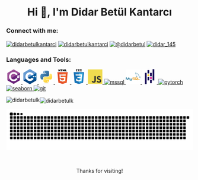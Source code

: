 <h1 align="center">Hi 👋, I'm Didar Betül Kantarcı</h1>
<h3 align="left">Connect with me:</h3>
<p align="left">
<a href="https://linkedin.com/in/didarbetulkantarci" target="blank"><img align="center" src="https://raw.githubusercontent.com/rahuldkjain/github-profile-readme-generator/master/src/images/icons/Social/linked-in-alt.svg" alt="didarbetulkantarci" height="30" width="40" /></a>
<a href="https://kaggle.com/didarbetulkantarci" target="blank"><img align="center" src="https://raw.githubusercontent.com/rahuldkjain/github-profile-readme-generator/master/src/images/icons/Social/kaggle.svg" alt="didarbetulkantarci" height="30" width="40" /></a>
<a href="https://medium.com/@didarbetul" target="blank"><img align="center" src="https://raw.githubusercontent.com/rahuldkjain/github-profile-readme-generator/master/src/images/icons/Social/medium.svg" alt="@didarbetul" height="30" width="40" /></a>
<a href="https://www.hackerrank.com/didar_145" target="blank"><img align="center" src="https://raw.githubusercontent.com/rahuldkjain/github-profile-readme-generator/master/src/images/icons/Social/hackerrank.svg" alt="didar_145" height="30" width="40" /></a>
</p>

<h3 align="left">Languages and Tools:</h3>
<p align="left"> <a href="https://learn.microsoft.com/tr-tr/dotnet/csharp/" target="_blank" rel="noreferrer"> <img src="https://raw.githubusercontent.com/devicons/devicon/master/icons/csharp/csharp-original.svg" alt="csharp" width="40" height="40"/> </a> <a href="https://isocpp.org/" target="_blank" rel="noreferrer"> <img src="https://raw.githubusercontent.com/devicons/devicon/master/icons/cplusplus/cplusplus-original.svg" alt="cplusplus" width="40" height="40"/> </a> <a href="https://www.python.org" target="_blank" rel="noreferrer"> <img src="https://raw.githubusercontent.com/devicons/devicon/master/icons/python/python-original.svg" alt="python" width="40" height="40"/> </a>  <a href="https://www.w3.org/html/" target="_blank" rel="noreferrer"> <img src="https://raw.githubusercontent.com/devicons/devicon/master/icons/html5/html5-original-wordmark.svg" alt="html5" width="40" height="40"/> </a> <a href="https://css.com/" target="_blank" rel="noreferrer"> <img src="https://raw.githubusercontent.com/devicons/devicon/master/icons/css3/css3-original-wordmark.svg" alt="css3" width="40" height="40"/> </a>  <a href="https://developer.mozilla.org/en-US/docs/Web/JavaScript" target="_blank" rel="noreferrer"> <img src="https://raw.githubusercontent.com/devicons/devicon/master/icons/javascript/javascript-original.svg" alt="javascript" width="40" height="40"/> </a> <a href="https://www.microsoft.com/en-us/sql-server" target="_blank" rel="noreferrer"> <img src="https://www.svgrepo.com/show/303229/microsoft-sql-server-logo.svg" alt="mssql" width="40" height="40"/> </a> <a href="https://www.mysql.com/" target="_blank" rel="noreferrer"> <img src="https://raw.githubusercontent.com/devicons/devicon/master/icons/mysql/mysql-original-wordmark.svg" alt="mysql" width="40" height="40"/> </a> <a href="https://pandas.pydata.org/" target="_blank" rel="noreferrer"> <img src="https://raw.githubusercontent.com/devicons/devicon/2ae2a900d2f041da66e950e4d48052658d850630/icons/pandas/pandas-original.svg" alt="pandas" width="40" height="40"/> </a>  <a href="https://pytorch.org/" target="_blank" rel="noreferrer"> <img src="https://www.vectorlogo.zone/logos/pytorch/pytorch-icon.svg" alt="pytorch" width="40" height="40"/> </a> <a href="https://seaborn.pydata.org/" target="_blank" rel="noreferrer"> <img src="https://seaborn.pydata.org/_images/logo-mark-lightbg.svg" alt="seaborn" width="40" height="40"/> </a> <a href="https://git-scm.com/" target="_blank" rel="noreferrer"> <img src="https://www.vectorlogo.zone/logos/git-scm/git-scm-icon.svg" alt="git" width="40" height="40"/> </a> </p> 

<p><img align="left" src="https://github-readme-stats.vercel.app/api/top-langs?username=didarbetulk&show_icons=true&locale=en&layout=compact" alt="didarbetulk" /></p>

<!-- <p>&nbsp;<img align="center" src="https://github-readme-stats.vercel.app/api?username=didarbetulk&show_icons=true&locale=en" alt="didarbetulk" /></p>  -->

<p><img align="center" src="https://github-readme-streak-stats.herokuapp.com/?user=didarbetulk&" alt="didarbetulk" /></p>

<picture>
  <source media="(prefers-color-scheme: dark)" srcset="https://raw.githubusercontent.com/didarbetulk/didarbetulk/output/github-contribution-grid-snake-dark.svg">
  <source media="(prefers-color-scheme: light)" srcset="https://raw.githubusercontent.com/didarbetulk/didarbetulk/output/github-contribution-grid-snake.svg">
  <img alt="github contribution grid snake animation" src="https://raw.githubusercontent.com/didarbetulk/didarbetulk/output/github-contribution-grid-snake.svg">
</picture>
<p><br></p>
<p align="center"> Thanks for visiting! </p>
